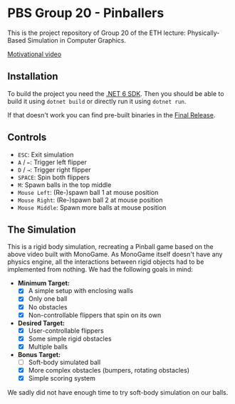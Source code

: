 # PBS Group 20 - Pinballers
This is the project repository of Group 20 of the ETH lecture: Physically-Based Simulation in Computer Graphics.

[Motivational video](https://www.youtube.com/watch?v=NhVUCsXp-Uo)

## Installation
To build the project you need the [.NET 6 SDK](https://dotnet.microsoft.com/en-us/download/dotnet/6.0). Then you should be able to build it using `dotnet build` or directly run it using `dotnet run`.

If that doesn't work you can find pre-built binaries in the [Final Release](https://github.com/davue/physsim-pinballers/releases/tag/Final).

## Controls
- `ESC`: Exit simulation
- `A` / `←`: Trigger left flipper
- `D` / `→`: Trigger right flipper
- `SPACE`: Spin both flippers
- `M`: Spawn balls in the top middle
- `Mouse Left`: (Re-)spawn ball 1 at mouse position
- `Mouse Right`: (Re-)spawn ball 2 at mouse position
- `Mouse Middle`: Spawn more balls at mouse position

## The Simulation
This is a rigid body simulation, recreating a Pinball game based on the above video built with MonoGame. As MonoGame itself doesn't have any physics engine, all the interactions between rigid objects had to be implemented from nothing. We had the following goals in mind:
- **Minimum Target:** 
  - [x] A simple setup with enclosing walls
  - [x] Only one ball
  - [x] No obstacles
  - [x] Non-controllable flippers that spin on its own
- **Desired Target:** 
  - [x] User-controllable flippers
  - [x] Some simple rigid obstacles
  - [x] Multiple balls
- **Bonus Target:** 
  - [ ] Soft-body simulated ball
  - [x] More complex obstacles (bumpers, rotating obstacles)
  - [x] Simple scoring system

We sadly did not have enough time to try soft-body simulation on our balls.